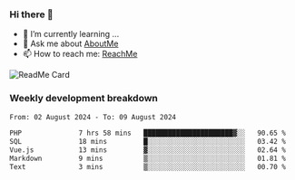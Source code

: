 ### Hi there 👋

- 🌱 I’m currently learning ...
- 💬 Ask me about [AboutMe](https://www.itzcy.com/about)
- 📫 How to reach me: [ReachMe](https://www.itzcy.com/about)

![ReadMe Card](https://github-readme-stats-ten-gilt.vercel.app/api?username=SuperChenYun&show_icons=true&title_color=fff&icon_color=79ff97&text_color=9f9f9f&bg_color=151515&hide_border=true)

### Weekly development breakdown
<!--START_SECTION:waka-->

```txt
From: 02 August 2024 - To: 09 August 2024

PHP              7 hrs 58 mins   ██████████████████████▓░░   90.65 %
SQL              18 mins         █░░░░░░░░░░░░░░░░░░░░░░░░   03.42 %
Vue.js           13 mins         ▓░░░░░░░░░░░░░░░░░░░░░░░░   02.64 %
Markdown         9 mins          ▒░░░░░░░░░░░░░░░░░░░░░░░░   01.81 %
Text             3 mins          ▒░░░░░░░░░░░░░░░░░░░░░░░░   00.70 %
```

<!--END_SECTION:waka-->
